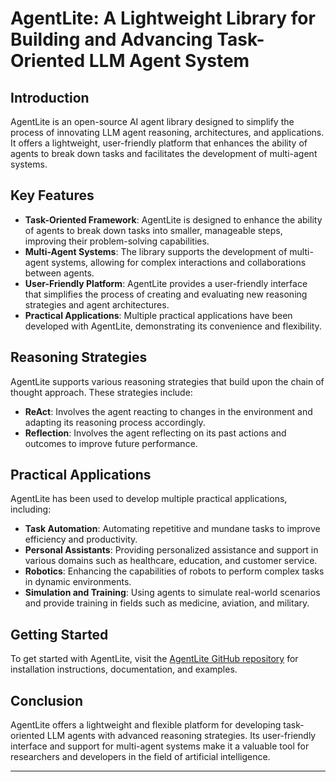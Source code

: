 # AgentLite: A Lightweight Library for Building and Advancing Task-Oriented LLM Agent System

## Introduction
AgentLite is an open-source AI agent library designed to simplify the process of innovating LLM agent reasoning, architectures, and applications. It offers a lightweight, user-friendly platform that enhances the ability of agents to break down tasks and facilitates the development of multi-agent systems.

## Key Features
- **Task-Oriented Framework**: AgentLite is designed to enhance the ability of agents to break down tasks into smaller, manageable steps, improving their problem-solving capabilities.
- **Multi-Agent Systems**: The library supports the development of multi-agent systems, allowing for complex interactions and collaborations between agents.
- **User-Friendly Platform**: AgentLite provides a user-friendly interface that simplifies the process of creating and evaluating new reasoning strategies and agent architectures.
- **Practical Applications**: Multiple practical applications have been developed with AgentLite, demonstrating its convenience and flexibility.

## Reasoning Strategies
AgentLite supports various reasoning strategies that build upon the chain of thought approach. These strategies include:
- **ReAct**: Involves the agent reacting to changes in the environment and adapting its reasoning process accordingly.
- **Reflection**: Involves the agent reflecting on its past actions and outcomes to improve future performance.

## Practical Applications
AgentLite has been used to develop multiple practical applications, including:
- **Task Automation**: Automating repetitive and mundane tasks to improve efficiency and productivity.
- **Personal Assistants**: Providing personalized assistance and support in various domains such as healthcare, education, and customer service.
- **Robotics**: Enhancing the capabilities of robots to perform complex tasks in dynamic environments.
- **Simulation and Training**: Using agents to simulate real-world scenarios and provide training in fields such as medicine, aviation, and military.

## Getting Started
To get started with AgentLite, visit the [AgentLite GitHub repository](https://github.com/SalesforceAIResearch/AgentLite) for installation instructions, documentation, and examples.

## Conclusion
AgentLite offers a lightweight and flexible platform for developing task-oriented LLM agents with advanced reasoning strategies. Its user-friendly interface and support for multi-agent systems make it a valuable tool for researchers and developers in the field of artificial intelligence.

---

